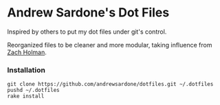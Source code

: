 Andrew Sardone's Dot Files
==========================

Inspired by others to put my dot files under git's control.

Reorganized files to be cleaner and more modular, taking influence from [Zach Holman](http://github.com/holman/dotfiles).

### Installation

    git clone https://github.com/andrewsardone/dotfiles.git ~/.dotfiles
    pushd ~/.dotfiles
    rake install
